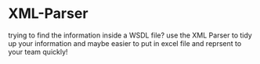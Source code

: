 # XML-Parser
trying to find the information inside a WSDL file? use the XML Parser to tidy up your information and maybe easier to put in excel file and reprsent to your team quickly! 
